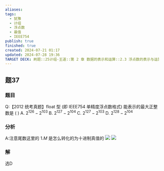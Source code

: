 ```yaml
---
aliases: 
tags:
  - 犹豫
  - 计组
  - 浮点数
  - 最值
  - IEEE754
publish: true
finished: true
created: 2024-07-21 01:17
updated: 2024-07-28 19:36
TARGET DECK: 刷题::25计组-王道::第 2 章 数据的表示和运算::2.3 浮点数的表示与运算::题37
---
```


## 题37
### 题目
Q:【2012 统考真题】float 型 (即 IEEE754 单精度浮点数格式) 能表示的最大正整数是 ( )
A. ${2}^{126} - {2}^{103}$ B. ${2}^{127} - {2}^{104}$ C. ${2}^{127} - {2}^{103}$ D. ${2}^{128} - {2}^{104}$
### 分析
A:注意尾数这里的 $1.M$ 是怎么转化的为十进制真值的
![](https://img.hwenyi.live/202407281934797.webp)
![](https://img.hwenyi.live/202407262104589.webp)
### 解
选D
<!--ID: 1722237219905-->
